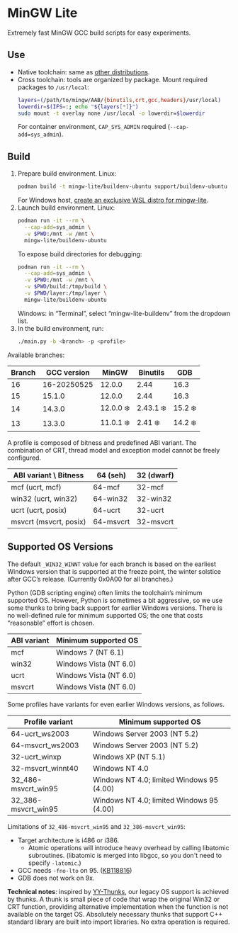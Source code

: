 # MinGW Lite

Extremely fast MinGW GCC build scripts for easy experiments.

## Use

- Native toolchain: same as [other distributions](https://www.mingw-w64.org/downloads/).
- Cross toolchain: tools are organized by package. Mount required packages to `/usr/local`:
  ```bash
  layers=(/path/to/mingw/AAB/{binutils,crt,gcc,headers}/usr/local)
  lowerdir=$(IFS=:; echo "${layers[*]}")
  sudo mount -t overlay none /usr/local -o lowerdir=$lowerdir
  ```
  For container environment, `CAP_SYS_ADMIN` required (`--cap-add=sys_admin`).

## Build

1. Prepare build environment. Linux:
   ```bash
   podman build -t mingw-lite/buildenv-ubuntu support/buildenv-ubuntu
   ```
   For Windows host, [create an exclusive WSL distro for mingw-lite](doc/wsl-buildenv.md).
2. Launch build environment. Linux:
   ```bash
   podman run -it --rm \
     --cap-add=sys_admin \
     -v $PWD:/mnt -w /mnt \
     mingw-lite/buildenv-ubuntu
   ```
   To expose build directories for debugging:
   ```bash
   podman run -it --rm \
     --cap-add=sys_admin \
     -v $PWD:/mnt -w /mnt \
     -v $PWD/build:/tmp/build \
     -v $PWD/layer:/tmp/layer \
     mingw-lite/buildenv-ubuntu
   ```
   Windows: in “Terminal”, select “mingw-lite-buildenv” from the dropdown list.
3. In the build environment, run:
   ```bash
   ./main.py -b <branch> -p <profile>
   ```

Available branches:

| Branch | GCC version | MinGW | Binutils | GDB |
| ------ | ----------- | ----- | -------- | --- |
| 16 | 16-20250525 | 12.0.0 | 2.44 | 16.3 |
| 15 | 15.1.0 | 12.0.0 | 2.44 | 16.3 |
| 14 | 14.3.0 | 12.0.0 ❄️ | 2.43.1 ❄️ | 15.2 ❄️ |
| 13 | 13.3.0 | 11.0.1 ❄️ | 2.41 ❄️ | 14.2 ❄️ |

A profile is composed of bitness and predefined ABI variant. The combination of CRT, thread model and exception model cannot be freely configured.

| ABI variant \ Bitness | 64 (seh) | 32 (dwarf) |
| --------------------- | -------- | ---------- |
| mcf (ucrt, mcf) | 64-mcf | 32-mcf |
| win32 (ucrt, win32) | 64-win32 | 32-win32 |
| ucrt (ucrt, posix) | 64-ucrt | 32-ucrt |
| msvcrt (msvcrt, posix) | 64-msvcrt | 32-msvcrt |

## Supported OS Versions

The default `_WIN32_WINNT` value for each branch is based on the earliest Windows version that is supported at the freeze point, the winter solstice after GCC’s release. (Currently 0x0A00 for all branches.)

Python (GDB scripting engine) often limits the toolchain’s minimum supported OS. However, Python is sometimes a bit aggressive, so we use some thunks to bring back support for earlier Windows versions. There is no well-defined rule for minimum supported OS; the one that costs “reasonable” effort is chosen.

| ABI variant | Minimum supported OS |
| ----------- | -------------------- |
| mcf | Windows 7 (NT 6.1) |
| win32 | Windows Vista (NT 6.0) |
| ucrt | Windows Vista (NT 6.0) |
| msvcrt | Windows Vista (NT 6.0) |

Some profiles have variants for even earlier Windows versions, as follows.

| Profile variant | Minimum supported OS |
| --------------- | -------------------- |
| 64-ucrt_ws2003 | Windows Server 2003 (NT 5.2) |
| 64-msvcrt_ws2003 | Windows Server 2003 (NT 5.2) |
| 32-ucrt_winxp | Windows XP (NT 5.1) |
| 32-msvcrt_winnt40 | Windows NT 4.0 |
| 32_486-msvcrt_win95 | Windows NT 4.0; limited Windows 95 (4.00) |
| 32_386-msvcrt_win95 | Windows NT 4.0; limited Windows 95 (4.00) |

Limitations of `32_486-msvcrt_win95` and `32_386-msvcrt_win95`:

- Target architecture is i486 or i386.
  - Atomic operations will introduce heavy overhead by calling libatomic subroutines. (libatomic is merged into libgcc, so you don't need to specify `-latomic`.)
- GCC needs `-fno-lto` on 95. ([KB118816](./doc/kb-118816.md))
- GDB does not work on 9x.

**Technical notes**: inspired by [YY-Thunks](https://github.com/Chuyu-Team/YY-Thunks), our legacy OS support is achieved by thunks. A thunk is small piece of code that wrap the original Win32 or CRT function, providing alternative implementation when the function is not available on the target OS. Absolutely necessary thunks that support C++ standard library are built into import libraries. No extra operation is required.
